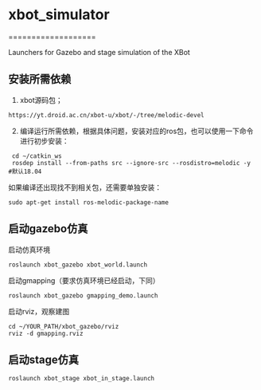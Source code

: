 # xbot_simulator
===================

Launchers for Gazebo and stage simulation of the XBot

## 安装所需依赖

1. xbot源码包；

```
https://yt.droid.ac.cn/xbot-u/xbot/-/tree/melodic-devel
```
2. 编译运行所需依赖，根据具体问题，安装对应的ros包，也可以使用一下命令进行初步安装：

```
 cd ~/catkin_ws
 rosdep install --from-paths src --ignore-src --rosdistro=melodic -y      #默认18.04
```

如果编译还出现找不到相关包，还需要单独安装：

```
sudo apt-get install ros-melodic-package-name
```

## 启动gazebo仿真

启动仿真环境

```
roslaunch xbot_gazebo xbot_world.launch
```

启动gmapping（要求仿真环境已经启动，下同）

```
roslaunch xbot_gazebo gmapping_demo.launch
```

启动rviz，观察建图

```
cd ~/YOUR_PATH/xbot_gazebo/rviz
rviz -d gmapping.rviz
```

## 启动stage仿真

```
roslaunch xbot_stage xbot_in_stage.launch
```